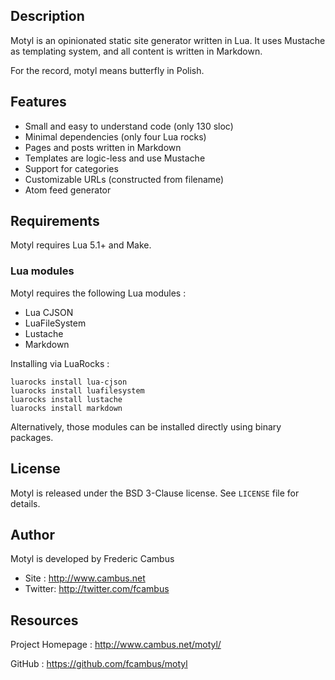 ## Description

Motyl is an opinionated static site generator written in Lua. It uses Mustache as templating system, and all content is written in Markdown.

For the record, motyl means butterfly in Polish.

## Features

- Small and easy to understand code (only 130 sloc)
- Minimal dependencies (only four Lua rocks)
- Pages and posts written in Markdown
- Templates are logic-less and use Mustache
- Support for categories
- Customizable URLs (constructed from filename)
- Atom feed generator

## Requirements

Motyl requires Lua 5.1+ and Make.

### Lua modules

Motyl requires the following Lua modules :

- Lua CJSON
- LuaFileSystem
- Lustache
- Markdown

Installing via LuaRocks :

	luarocks install lua-cjson
	luarocks install luafilesystem
	luarocks install lustache
	luarocks install markdown

Alternatively, those modules can be installed directly using binary packages.

## License

Motyl is released under the BSD 3-Clause license. See `LICENSE` file
for details.

## Author

Motyl is developed by Frederic Cambus

- Site : http://www.cambus.net
- Twitter: http://twitter.com/fcambus

## Resources

Project Homepage : http://www.cambus.net/motyl/

GitHub : https://github.com/fcambus/motyl
